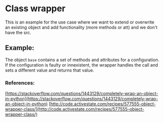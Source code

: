 # Class wrapper

This is an example for the use case where we want to extend or overwrite
an existing object and add functionality (more methods or att) and we
don't have the src.


## Example:

The object `base` contains a set of methods and attributes for a configuration.
If the configuration is faulty or innexistent, the wrapper handles the 
call and sets a different value and returns that value.


### References:
[https://stackoverflow.com/questions/1443129/completely-wrap-an-object-in-python](https://stackoverflow.com/questions/1443129/completely-wrap-an-object-in-python)
[http://code.activestate.com/recipes/577555-object-wrapper-class/](http://code.activestate.com/recipes/577555-object-wrapper-class/)
